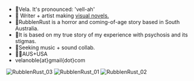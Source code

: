 - 🔮Vela. It's pronounced: 'vell-ah'
- 🍄 Writer + artist making [visual novels.](https://moondisorder.com/portfolio/rubbleandrust/) 
- 🐍RubblenRust is a horror and coming-of-age story based in South Australia. 
- 🔪It is based on my true story of my experience with psychosis and its stigmas.  
- 🔑Seeking music + sound collab.
- 🦘🦌AUS+USA 
- velanoble{at}gmail{dot}com

![RubblenRust_03](https://user-images.githubusercontent.com/47091951/123734296-3a73bb80-d8dc-11eb-8a66-9d42dc649b9b.gif)
![RubblenRust_01](https://user-images.githubusercontent.com/47091951/123734302-3c3d7f00-d8dc-11eb-9c97-bab611f3ad20.gif)
![RubblenRust_02](https://user-images.githubusercontent.com/47091951/123734308-3e9fd900-d8dc-11eb-928f-93c5893315e6.gif)
